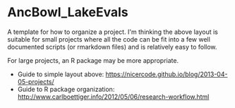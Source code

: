 # AncBowl_LakeEvals

A template for how to organize a project. I'm thinking the above layout is suitable for small projects where all the code can be fit into a few well documented scripts (or rmarkdown files) and is relatively easy to follow.

For large projects, an R package may be more appropriate.

* Guide to simple layout above: https://nicercode.github.io/blog/2013-04-05-projects/
* Guide to R package organization: http://www.carlboettiger.info/2012/05/06/research-workflow.html


